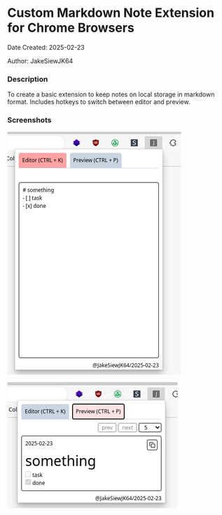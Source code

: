 # Custom Markdown Note Extension for Chrome Browsers

Date Created: 2025-02-23

Author: JakeSiewJK64

### Description

To create a basic extension to keep notes on local storage in markdown format. Includes hotkeys to switch between editor and preview.

### Screenshots

![screenshot_1](./screenshots/image_1.png)

![screenshot_2](./screenshots/image_2.png)

